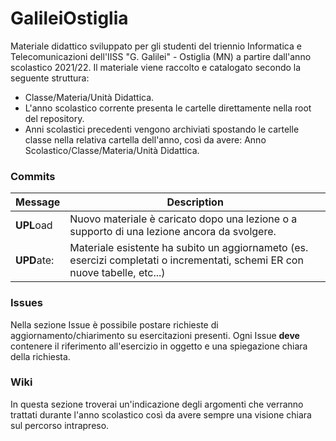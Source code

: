 # GalileiOstiglia
Materiale didattico sviluppato per gli studenti del triennio Informatica e Telecomunicazioni dell'IISS "G. Galilei" - Ostiglia (MN) a partire dall'anno scolastico 2021/22. Il materiale viene raccolto e catalogato secondo la seguente struttura:   
+ Classe/Materia/Unità Didattica.
+ L'anno scolastico corrente presenta le cartelle direttamente nella root del repository.
+ Anni scolastici precedenti vengono archiviati spostando le cartelle classe nella relativa cartella dell'anno, così da avere: Anno Scolastico/Classe/Materia/Unità Didattica.

### Commits
| Message | Description |
|---|---|
| **UPL**oad | Nuovo materiale è caricato dopo una lezione o a supporto di una lezione ancora da svolgere. | 
| **UPD**ate: | Materiale esistente ha subito un aggiornameto (es. esercizi completati o incrementati, schemi ER con nuove tabelle, etc...) |

### Issues   
Nella sezione Issue è possibile postare richieste di aggiornamento/chiarimento su esercitazioni presenti. Ogni Issue **deve** contenere il riferimento all'esercizio in oggetto e una spiegazione chiara della richiesta.

### Wiki   
In questa sezione troverai un'indicazione degli argomenti che verranno trattati durante l'anno scolastico così da avere sempre una visione
chiara sul percorso intrapreso.